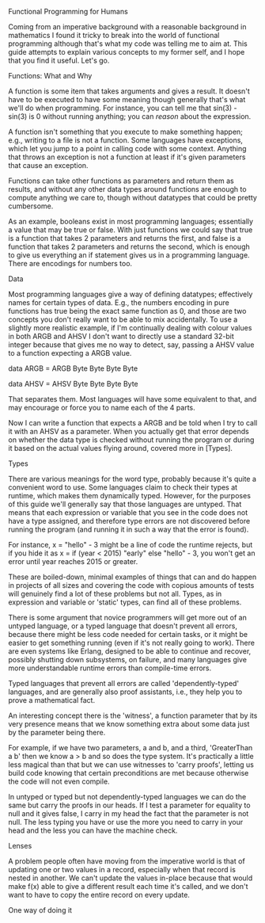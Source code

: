 Functional Programming for Humans

Coming from an imperative background with a reasonable background in mathematics I found it tricky to break into the world of functional programming although that's what my code was telling me to aim at.  This guide attempts to explain various concepts to my former self, and I hope that you find it useful.  Let's go.

Functions: What and Why

A function is some item that takes arguments and gives a result.  It doesn't have to be executed to have some meaning though generally that's what we'll do when programming.  For instance, you can tell me that sin(3) - sin(3) is 0 without running anything; you can *reason* about the expression.

A function isn't something that you execute to make something happen; e.g., writing to a file is not a function.  Some languages have exceptions, which let you jump to a point in calling code with some context.  Anything that throws an exception is not a function at least if it's given parameters that cause an exception.

Functions can take other functions as parameters and return them as results, and without any other data types around functions are enough to compute anything we care to, though without datatypes that could be pretty cumbersome.

As an example, booleans exist in most programming languages; essentially a value that may be true or false.  With just functions we could say that true is a function that takes 2 parameters and returns the first, and false is a function that takes 2 parameters and returns the second, which is enough to give us everything an if statement gives us in a programming language.  There are encodings for numbers too.

Data

Most programming languages give a way of defining datatypes; effectively names for certain types of data.  E.g., the numbers encoding in pure functions has true being the exact same function as 0, and those are two concepts you don't really want to be able to mix accidentally.  To use a slightly more realistic example, if I'm continually dealing with colour values in both ARGB and AHSV I don't want to directly use a standard 32-bit integer because that gives me no way to detect, say, passing a AHSV value to a function expecting a ARGB value.

data ARGB = ARGB Byte Byte Byte Byte

data AHSV = AHSV Byte Byte Byte Byte

That separates them.  Most languages will have some equivalent to that, and may encourage or force you to name each of the 4 parts.

Now I can write a function that expects a ARGB and be told when I try to call it with an AHSV as a parameter.  When you actually get that error depends on whether the data type is checked without running the program or during it based on the actual values flying around, covered more in [Types].

Types

There are various meanings for the word type, probably because it's quite a convenient word to use.  Some languages claim to check their types at runtime, which makes them dynamically typed.  However, for the purposes of this guide we'll generally say that those languages are untyped.  That means that each expression or variable that you see in the code does not have a type assigned, and therefore type errors are not discovered before running the program (and running it in such a way that the error is found).

For instance, x = "hello" - 3 might be a line of code the runtime rejects, but if you hide it as x = if (year < 2015) "early" else "hello" - 3, you won't get an error until year reaches 2015 or greater.

These are boiled-down, minimal examples of things that can and do happen in projects of all sizes and covering the code with copious amounts of tests will genuinely find a lot of these problems but not all.  Types, as in expression and variable or 'static' types, can find all of these problems.

There is some argument that novice programmers will get more out of an untyped language, or a typed language that doesn't prevent all errors, because there might be less code needed for certain tasks, or it might be easier to get something running (even if it's not really going to work).  There are even systems like Erlang, designed to be able to continue and recover, possibly shutting down subsystems, on failure, and many languages give more understandable runtime errors than compile-time errors.

Typed languages that prevent all errors are called 'dependently-typed' languages, and are generally also proof assistants, i.e., they help you to prove a mathematical fact.

An interesting concept there is the 'witness', a function parameter that by its very presence means that we know something extra about some data just by the parameter being there.

For example, if we have two parameters, a and b, and a third, 'GreaterThan a b' then we know a > b and so does the type system.  It's practically a little less magical than that but we can use witnesses to 'carry proofs', letting us build code knowing that certain preconditions are met because otherwise the code will not even compile.

In untyped or typed but not dependently-typed languages we can do the same but carry the proofs in our heads.  If I test a parameter for equality to null and it gives false, I carry in my head the fact that the parameter is not null.  The less typing you have or use the more you need to carry in your head and the less you can have the machine check.

Lenses

A problem people often have moving from the imperative world is that of updating one or two values in a record, especially when that record is nested in another.  We can't update the values in-place because that would make f(x) able to give a different result each time it's called, and we don't want to have to copy the entire record on every update.

One way of doing it


